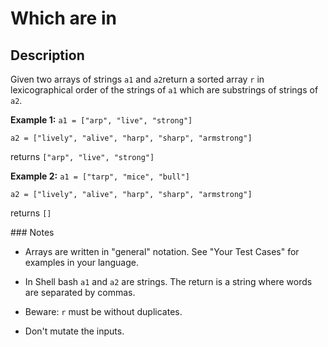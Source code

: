 # Which are in

## Description

Given two arrays of strings `a1` and `a2`return a sorted array `r` in lexicographical order of the strings of `a1` which are substrings of strings of `a2`.

**Example 1:** `a1 = ["arp", "live", "strong"]`

`a2 = ["lively", "alive", "harp", "sharp", "armstrong"]`

returns `["arp", "live", "strong"]`

**Example 2:** `a1 = ["tarp", "mice", "bull"]`

`a2 = ["lively", "alive", "harp", "sharp", "armstrong"]`

returns `[]`

### Notes

* Arrays are written in "general" notation. See "Your Test Cases" for examples in your language.
* In Shell bash `a1` and `a2` are strings. The return is a string where words are separated by commas.

* Beware: `r` must be without duplicates.
* Don't mutate the inputs.
